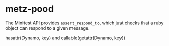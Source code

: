 # metz-pood

The Minitest API provides `assert_respond_to`, which just checks that
a ruby object can respond to a given message.

hasattr(Dynamo, key) and callable(getattr(Dynamo, key))
